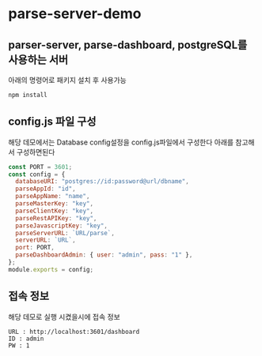 # parse-server-demo

## parser-server, parse-dashboard, postgreSQL를 사용하는 서버

아래의 명령어로 패키지 설치 후 사용가능

```js
npm install
```

## config.js 파일 구성

해당 데모에서는 Database config설정을 config.js파일에서 구성한다
아래를 참고해서 구성하면된다

```js
const PORT = 3601;
const config = {
  databaseURI: "postgres://id:password@url/dbname",
  parseAppId: "id",
  parseAppName: "name",
  parseMasterKey: "key",
  parseClientKey: "key",
  parseRestAPIKey: "key",
  parseJavascriptKey: "key",
  parseServerURL: `URL/parse`,
  serverURL: `URL`,
  port: PORT,
  parseDashboardAdmin: { user: "admin", pass: "1" },
};
module.exports = config;
```

## 접속 정보

해당 데모로 실행 시켰을시에 접속 정보

```
URL : http://localhost:3601/dashboard
ID : admin
PW : 1
```
